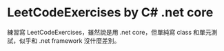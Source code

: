 # LeetCodeExercises by C# .net core
練習寫 LeetCodeExercises，雖然說是用 .net core，但單純寫 class 和單元測試，似乎和 .net framework 沒什麼差別。
